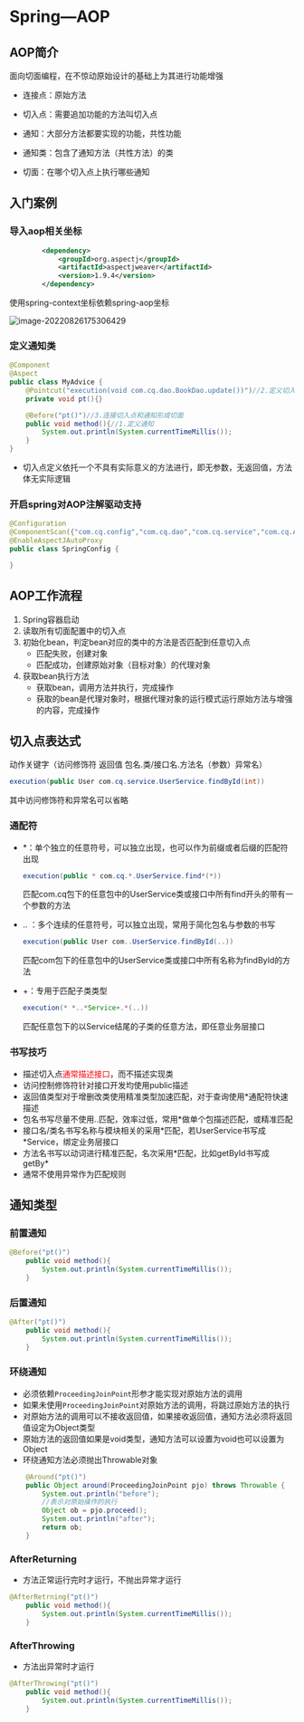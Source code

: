 # Spring—AOP

## AOP简介

面向切面编程，在不惊动原始设计的基础上为其进行功能增强

- 连接点：原始方法

- 切入点：需要追加功能的方法叫切入点

- 通知：大部分方法都要实现的功能，共性功能
- 通知类：包含了通知方法（共性方法）的类
- 切面：在哪个切入点上执行哪些通知

## 入门案例

### 导入aop相关坐标

```xml
		<dependency>
            <groupId>org.aspectj</groupId>
            <artifactId>aspectjweaver</artifactId>
            <version>1.9.4</version>
        </dependency>
```

使用spring-context坐标依赖spring-aop坐标

![image-20220826175306429](Spring—AOP.assets/image-20220826175306429.png)

### 定义通知类

```java
@Component
@Aspect
public class MyAdvice {
    @Pointcut("execution(void com.cq.dao.BookDao.update())")//2.定义切入点
    private void pt(){}

    @Before("pt()")//3.连接切入点和通知形成切面
    public void method(){//1.定义通知
        System.out.println(System.currentTimeMillis());
    }
}
```

- 切入点定义依托一个不具有实际意义的方法进行，即无参数，无返回值，方法体无实际逻辑

### 开启spring对AOP注解驱动支持

```java
@Configuration
@ComponentScan({"com.cq.config","com.cq.dao","com.cq.service","com.cq.AOP"})
@EnableAspectJAutoProxy
public class SpringConfig {

}
```

## AOP工作流程

1. Spring容器启动
2. 读取所有切面配置中的切入点
3. 初始化bean，判定bean对应的类中的方法是否匹配到任意切入点
   - 匹配失败，创建对象
   - 匹配成功，创建原始对象（目标对象）的代理对象
4. 获取bean执行方法
   - 获取bean，调用方法并执行，完成操作
   - 获取的bean是代理对象时，根据代理对象的运行模式运行原始方法与增强的内容，完成操作

## 切入点表达式

动作关键字（访问修饰符 返回值 包名.类/接口名.方法名（参数）异常名）

```java
execution(public User com.cq.service.UserService.findById(int))
```

其中访问修饰符和异常名可以省略

### 通配符

- *：单个独立的任意符号，可以独立出现，也可以作为前缀或者后缀的匹配符出现

  ```java
  execution(public * com.cq.*.UserService.find*(*))
  ```

  匹配com.cq包下的任意包中的UserService类或接口中所有find开头的带有一个参数的方法

- .. ：多个连续的任意符号，可以独立出现，常用于简化包名与参数的书写

  ```java
  execution(public User com..UserService.findById(..))
  ```

  匹配com包下的任意包中的UserService类或接口中所有名称为findById的方法

- +：专用于匹配子类类型

  ```java
  execution(* *..*Service+.*(..))
  ```

  匹配任意包下的以Service结尾的子类的任意方法，即任意业务层接口

### 书写技巧

- 描述切入点<font color='red'>通常描述接口</font>，而不描述实现类
- 访问控制修饰符针对接口开发均使用public描述
- 返回值类型对于增删改类使用精准类型加速匹配，对于查询使用*通配符快速描述
- 包名书写尽量不使用..匹配，效率过低，常用*做单个包描述匹配，或精准匹配
- 接口名/类名书写名称与模块相关的采用\*匹配，若UserService书写成\*Service，绑定业务层接口
- 方法名书写以动词进行精准匹配，名次采用*匹配，比如getById书写成getBy\*
- 通常不使用异常作为匹配规则

## 通知类型

### 前置通知

```java
@Before("pt()")
    public void method(){
        System.out.println(System.currentTimeMillis());
    }
```

### 后置通知

```java
@After("pt()")
    public void method(){
        System.out.println(System.currentTimeMillis());
    }
```

### 环绕通知

- 必须依赖`ProceedingJoinPoint`形参才能实现对原始方法的调用
- 如果未使用`ProceedingJoinPoint`对原始方法的调用，将跳过原始方法的执行
- 对原始方法的调用可以不接收返回值，如果接收返回值，通知方法必须将返回值设定为Object类型
- 原始方法的返回值如果是void类型，通知方法可以设置为void也可以设置为Object
- 环绕通知方法必须抛出Throwable对象

```java
    @Around("pt()")
    public Object around(ProceedingJoinPoint pjo) throws Throwable {
        System.out.println("before");
        //表示对原始操作的执行
        Object ob = pjo.proceed();
        System.out.println("after");
        return ob;
    }
```

### AfterReturning

- 方法正常运行完时才运行，不抛出异常才运行

```java
@AfterRetrning("pt()")
    public void method(){
        System.out.println(System.currentTimeMillis());
    }
```

### AfterThrowing

- 方法出异常时才运行

```java
@AfterThrowing("pt()")
    public void method(){
        System.out.println(System.currentTimeMillis());
    }
```

